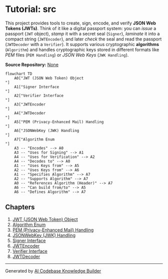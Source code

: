 # Tutorial: src

This project provides tools to create, sign, encode, and verify **JSON Web Tokens (JWTs)**.
Think of it like a digital passport system: you can *issue* a passport (`JWT` object), *stamp* it with a secret seal (`Signer`), *laminate* it into a compact string (`JWTEncoder`), and later *check* the seal and read the passport (`JWTDecoder` with a `Verifier`).
It supports various cryptographic **algorithms** (`Algorithm`) and handles cryptographic keys stored in different formats like *PEM* files (`PEM Handling`) or *JSON Web Keys* (`JWK Handling`).


**Source Repository:** [None](None)

```mermaid
flowchart TD
    A0["JWT (JSON Web Token) Object
"]
    A1["Signer Interface
"]
    A2["Verifier Interface
"]
    A3["JWTEncoder
"]
    A4["JWTDecoder
"]
    A5["PEM (Privacy-Enhanced Mail) Handling
"]
    A6["JSONWebKey (JWK) Handling
"]
    A7["Algorithm Enum
"]
    A3 -- "Encodes" --> A0
    A3 -- "Uses for Signing" --> A1
    A4 -- "Uses for Verification" --> A2
    A4 -- "Decodes to" --> A0
    A1 -- "Uses Keys from" --> A5
    A2 -- "Uses Keys from" --> A6
    A1 -- "Specifies Algorithm" --> A7
    A2 -- "Supports Algorithm" --> A7
    A0 -- "References Algorithm (Header)" --> A7
    A6 -- "Can build from/to" --> A5
    A6 -- "Defines Algorithm" --> A7
```

## Chapters

1. [JWT (JSON Web Token) Object
](01_jwt__json_web_token__object_.md)
2. [Algorithm Enum
](02_algorithm_enum_.md)
3. [PEM (Privacy-Enhanced Mail) Handling
](03_pem__privacy_enhanced_mail__handling_.md)
4. [JSONWebKey (JWK) Handling
](04_jsonwebkey__jwk__handling_.md)
5. [Signer Interface
](05_signer_interface_.md)
6. [JWTEncoder
](06_jwtencoder_.md)
7. [Verifier Interface
](07_verifier_interface_.md)
8. [JWTDecoder
](08_jwtdecoder_.md)


---

Generated by [AI Codebase Knowledge Builder](https://github.com/The-Pocket/Tutorial-Codebase-Knowledge)
